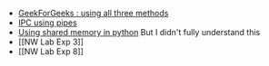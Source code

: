 - [GeekForGeeks : using all three methods](https://www.geeksforgeeks.org/multiprocessing-python-set-2/)
- [IPC using pipes](https://prgwonders.blogspot.com/2016/08/write-ipc-program-using-pipe-using-c.html)
- [Using shared memory in python](https://docs.python.org/3/library/multiprocessing.shared_memory.html) But I didn't fully understand this
- [[NW Lab Exp 3]]
- [[NW Lab Exp 8]]